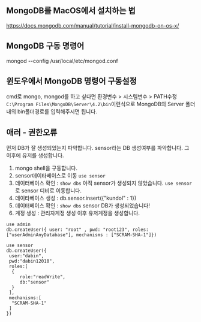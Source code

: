 ## MongoDB를 MacOS에서 설치하는 법
https://docs.mongodb.com/manual/tutorial/install-mongodb-on-os-x/

## MongoDB 구동 명령어
mongod --config /usr/local/etc/mongod.conf 

## 윈도우에서 MongoDB 명령어 구동설정
cmd로 mongo, mongod를 하고 싶다면 환경변수 > 시스템변수 > PATH수정
`C:\Program Files\MongoDB\Server\4.2\bin`이런식으로 MongoDB의 Server 폴더내의 bin폴더경로를 입력해주시면 됩니다. 

## 애러 - 권한오류
먼저 DB가 잘 생성되었는지 파악합니다. sensor라는 DB 생성여부를 파악합니다. 그 이후에 유저를 생성합니다.

1. mongo shell을 구동합니다.
2. sensor데이타베이스로 이동 `use sensor` 
3. 데이터베이스 확인 : `show dbs` 아직 sensor가 생성되지 않았습니다. `use sensor`로 sensor 디비로 이동합니다.
4. 데이타베이스 생성 : db.sensor.insert({"kundol" : 1})
5. 데이터베이스 확인 : `show dbs` sensor DB가 생성되었습니다! 
6. 계정 생성 : 관리자계정 생성 이후 유저계정을 생성합니다.
```
use admin
db.createUser({ user: "root" , pwd: "root123", roles: ["userAdminAnyDatabase"], mechanisms : ["SCRAM-SHA-1"]})  

use sensor
db.createUser({  
 user:"dabin",
 pwd:"dabin12010",
 roles:[  
  {  
     role:"readWrite",
     db:"sensor"
  }
 ],
 mechanisms:[  
  "SCRAM-SHA-1"
 ]
})
``` 
 

 
